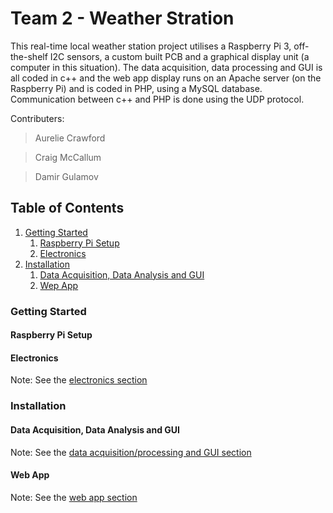 # Team 2 - Weather Stration

This real-time local weather station project utilises a Raspberry Pi 3, off-the-shelf I2C sensors, a custom built PCB and a graphical display unit (a computer in this situation). The data acquisition, data processing and GUI is all coded in c++ and the web app display runs on an Apache server (on the Raspberry Pi) and is coded in PHP, using a MySQL database. Communication between c++ and PHP is done using the UDP protocol.

Contributers:
> Aurelie Crawford

> Craig McCallum

> Damir Gulamov



## Table of Contents
1. [Getting Started](#start)
   1. [Raspberry Pi Setup](#raspi)
   2. [Electronics](#electro)
2. [Installation](#install)
   1. [Data Acquisition, Data Analysis and GUI](#data)
   2. [Wep App](#web)



### Getting Started <a name="start"></a>
#### Raspberry Pi Setup <a name="raspi"></a>


#### Electronics <a name="electro"></a>
Note: See the [electronics section](01_electronics)



### Installation <a name="install"></a>
#### Data Acquisition, Data Analysis and GUI <a name="data"></a>
Note: See the [data acquisition/processing and GUI section](02_data_processing_and_gui)


#### Web App <a name="web"></a>
Note: See the [web app section](03_web_app)
